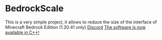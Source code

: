 # BedrockScale
This is a very simple project, it allows to reduce the size of the interface of Minecraft Bedrock Edition (1.20.41 only)
[Discord](https://discord.gg/musui)
[The software is now available in C++!](https://github.com/Zwuiix-cmd/BedrockScale/tree/cpp)
